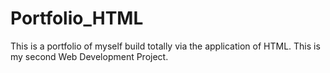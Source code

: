 # Portfolio_HTML
This is a portfolio of myself build totally via the application of HTML. This is my second Web Development Project.
